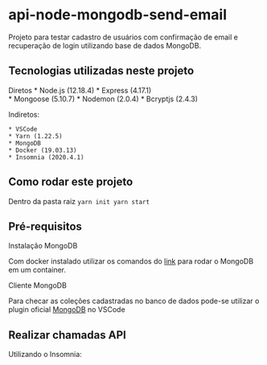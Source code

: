 # api-node-mongodb-send-email

Projeto para testar cadastro de usuários com confirmação de email e recuperação de login utilizando base de dados MongoDB.

## Tecnologias utilizadas neste projeto

Diretos
    * Node.js (12.18.4)
    * Express (4.17.1)  
    * Mongoose (5.10.7)
    * Nodemon (2.0.4)
    * Bcryptjs (2.4.3)
    
Indiretos:

    * VSCode
    * Yarn (1.22.5)
    * MongoDB
    * Docker (19.03.13)
    * Insomnia (2020.4.1)

## Como rodar este projeto

Dentro da pasta raiz
    `
    yarn init
    yarn start
    `

## Pré-requisitos

Instalação MongoDB

Com docker instalado utilizar os comandos do [link](https://gist.github.com/sganzerla/936fa20d3332c6107333e9aa969d5904) para rodar o MongoDB em um container.

Cliente MongoDB

Para checar as coleções cadastradas no banco de dados pode-se utilizar o plugin oficial [MongoDB](https://marketplace.visualstudio.com/items?itemName=mongodb.mongodb-vscode) no VSCode

## Realizar chamadas API

Utilizando o Insomnia:

